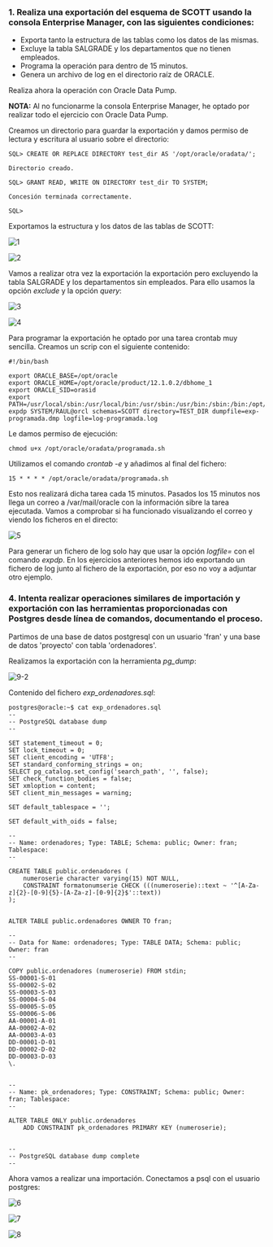 ### 1. Realiza una exportación del esquema de SCOTT usando la consola Enterprise Manager, con las siguientes condiciones:

- Exporta tanto la estructura de las tablas como los datos de las mismas.
- Excluye la tabla SALGRADE y los departamentos que no tienen empleados.
- Programa la operación para dentro de 15 minutos.
- Genera un archivo de log en el directorio raíz de ORACLE.

Realiza ahora la operación con Oracle Data Pump.

**NOTA:** Al no funcionarme la consola Enterprise Manager, he optado por realizar todo el ejercicio con Oracle Data Pump.

Creamos un directorio para guardar la exportación y damos permiso de lectura y escritura al usuario sobre el directorio:

~~~
SQL> CREATE OR REPLACE DIRECTORY test_dir AS '/opt/oracle/oradata/';

Directorio creado.

SQL> GRANT READ, WRITE ON DIRECTORY test_dir TO SYSTEM;

Concesión terminada correctamente.

SQL> 
~~~

Exportamos la estructura y los datos de las tablas de SCOTT:

![1](https://github.com/FranHuzon/Practica_Movimiento_de_datos/blob/master/images/1.png)

![2](https://github.com/FranHuzon/Practica_Movimiento_de_datos/blob/master/images/2.png)

Vamos a realizar otra vez la exportación la exportación pero excluyendo la tabla SALGRADE y los departamentos sin empleados. Para ello usamos la opción _exclude_ y la opción _query_:

![3](https://github.com/FranHuzon/Practica_Movimiento_de_datos/blob/master/images/3.png)

![4](https://github.com/FranHuzon/Practica_Movimiento_de_datos/blob/master/images/4.png)

Para programar la exportación he optado por una tarea crontab muy sencilla. Creamos un scrip con el siguiente contenido:

~~~
#!/bin/bash

export ORACLE_BASE=/opt/oracle
export ORACLE_HOME=/opt/oracle/product/12.1.0.2/dbhome_1
export ORACLE_SID=orasid
export PATH=/usr/local/sbin:/usr/local/bin:/usr/sbin:/usr/bin:/sbin:/bin:/opt/oracle/product/12.1.0.2/dbhome_1/bin
expdp SYSTEM/RAUL@orcl schemas=SCOTT directory=TEST_DIR dumpfile=exp-programada.dmp logfile=log-programada.log
~~~

Le damos permiso de ejecución:

~~~
chmod u+x /opt/oracle/oradata/programada.sh
~~~

Utilizamos el comando _crontab -e_ y añadimos al final del fichero:

~~~
15 * * * * /opt/oracle/oradata/programada.sh
~~~

Esto nos realizará dicha tarea cada 15 minutos. Pasados los 15 minutos nos llega un correo a /var/mail/oracle con la información sibre la tarea ejecutada. Vamos a comprobar si ha funcionado visualizando el correo y viendo los ficheros en el directo:

![5](https://github.com/FranHuzon/Practica_Movimiento_de_datos/blob/master/images/5.png)

Para generar un fichero de log solo hay que usar la opción _logfile=_ con el comando _expdp_. En los ejercicios anteriores hemos ido exportando un fichero de log junto al fichero de la exportación, por eso no voy a adjuntar otro ejemplo.

### 4. Intenta realizar operaciones similares de importación y exportación con las herramientas proporcionadas con Postgres desde línea de comandos, documentando el proceso.

Partimos de una base de datos postgresql con un usuario 'fran' y una base de datos 'proyecto' con tabla 'ordenadores'.

Realizamos la exportación con la herramienta _pg\_dump_:

![9-2](https://github.com/FranHuzon/Practica_Movimiento_de_datos/blob/master/images/9-2.png)

Contenido del fichero _exp\_ordenadores.sql_:

~~~
postgres@oracle:~$ cat exp_ordenadores.sql 
--
-- PostgreSQL database dump
--

SET statement_timeout = 0;
SET lock_timeout = 0;
SET client_encoding = 'UTF8';
SET standard_conforming_strings = on;
SELECT pg_catalog.set_config('search_path', '', false);
SET check_function_bodies = false;
SET xmloption = content;
SET client_min_messages = warning;

SET default_tablespace = '';

SET default_with_oids = false;

--
-- Name: ordenadores; Type: TABLE; Schema: public; Owner: fran; Tablespace: 
--

CREATE TABLE public.ordenadores (
    numeroserie character varying(15) NOT NULL,
    CONSTRAINT formatonumserie CHECK (((numeroserie)::text ~ '^[A-Za-z]{2}-[0-9]{5}-[A-Za-z]-[0-9]{2}$'::text))
);


ALTER TABLE public.ordenadores OWNER TO fran;

--
-- Data for Name: ordenadores; Type: TABLE DATA; Schema: public; Owner: fran
--

COPY public.ordenadores (numeroserie) FROM stdin;
SS-00001-S-01
SS-00002-S-02
SS-00003-S-03
SS-00004-S-04
SS-00005-S-05
SS-00006-S-06
AA-00001-A-01
AA-00002-A-02
AA-00003-A-03
DD-00001-D-01
DD-00002-D-02
DD-00003-D-03
\.


--
-- Name: pk_ordenadores; Type: CONSTRAINT; Schema: public; Owner: fran; Tablespace: 
--

ALTER TABLE ONLY public.ordenadores
    ADD CONSTRAINT pk_ordenadores PRIMARY KEY (numeroserie);


--
-- PostgreSQL database dump complete
--
~~~

Ahora vamos a realizar una importación. Conectamos a psql con el usuario postgres:

![6](https://github.com/FranHuzon/Practica_Movimiento_de_datos/blob/master/images/6.png)

![7](https://github.com/FranHuzon/Practica_Movimiento_de_datos/blob/master/images/7.png)

![8](https://github.com/FranHuzon/Practica_Movimiento_de_datos/blob/master/images/8.png)
